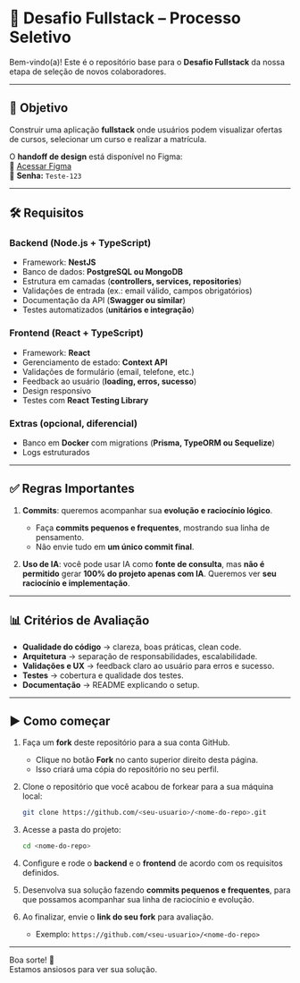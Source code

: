 # 🚀 Desafio Fullstack – Processo Seletivo

Bem-vindo(a)! Este é o repositório base para o **Desafio Fullstack** da nossa etapa de seleção de novos colaboradores.

---

## 🎯 Objetivo

Construir uma aplicação **fullstack** onde usuários podem visualizar ofertas de cursos, selecionar um curso e realizar a matrícula.

O **handoff de design** está disponível no Figma:  
🔗 [Acessar Figma](https://www.figma.com/design/jJLBqZG5RLoL9pbviYvAZW/Teste---Desenvolvimento?node-id=8-2156&t=FjZv9T176fS24B4e-0)  
🔑 **Senha:** `Teste-123`

---

## 🛠️ Requisitos

### Backend (Node.js + TypeScript)
- Framework: **NestJS**  
- Banco de dados: **PostgreSQL ou MongoDB**  
- Estrutura em camadas (**controllers, services, repositories**)  
- Validações de entrada (ex.: email válido, campos obrigatórios)  
- Documentação da API (**Swagger ou similar**)  
- Testes automatizados (**unitários e integração**)  

### Frontend (React + TypeScript)
- Framework: **React**  
- Gerenciamento de estado: **Context API**  
- Validações de formulário (email, telefone, etc.)  
- Feedback ao usuário (**loading, erros, sucesso**)  
- Design responsivo  
- Testes com **React Testing Library**

### Extras (opcional, diferencial)
- Banco em **Docker** com migrations (**Prisma, TypeORM ou Sequelize**)  
- Logs estruturados  

---

## ✅ Regras Importantes

1. **Commits**: queremos acompanhar sua **evolução e raciocínio lógico**.  
   - Faça **commits pequenos e frequentes**, mostrando sua linha de pensamento.  
   - Não envie tudo em **um único commit final**.

2. **Uso de IA**: você pode usar IA como **fonte de consulta**, mas **não é permitido** gerar **100% do projeto apenas com IA**. Queremos ver **seu raciocínio e implementação**.

---

## 📊 Critérios de Avaliação

- **Qualidade do código** → clareza, boas práticas, clean code.  
- **Arquitetura** → separação de responsabilidades, escalabilidade.  
- **Validações e UX** → feedback claro ao usuário para erros e sucesso.  
- **Testes** → cobertura e qualidade dos testes.  
- **Documentação** → README explicando o setup.  

---

## ▶️ Como começar

1. Faça um **fork** deste repositório para a sua conta GitHub.  
   - Clique no botão **Fork** no canto superior direito desta página.  
   - Isso criará uma cópia do repositório no seu perfil.  

2. Clone o repositório que você acabou de forkear para a sua máquina local:  
   ```bash
   git clone https://github.com/<seu-usuario>/<nome-do-repo>.git
   ```

3. Acesse a pasta do projeto:  
   ```bash
   cd <nome-do-repo>
   ```

4. Configure e rode o **backend** e o **frontend** de acordo com os requisitos definidos.  

5. Desenvolva sua solução fazendo **commits pequenos e frequentes**, para que possamos acompanhar sua linha de raciocínio e evolução.  

6. Ao finalizar, envie o **link do seu fork** para avaliação.  
   - Exemplo: `https://github.com/<seu-usuario>/<nome-do-repo>`

---

Boa sorte! 🚀  
Estamos ansiosos para ver sua solução.
